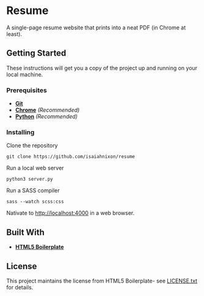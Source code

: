 # Resume

A single-page resume website that prints into a neat PDF (in Chrome at least).

## Getting Started

These instructions will get you a copy of the project up and running on your local machine.

### Prerequisites

* **[Git](https://git-scm.com/)**
* **[Chrome](https://www.google.com/chrome/)** *(Recommended)*
* **[Python](https://www.python.org/)** *(Recommended)*

### Installing

Clone the repository

```
git clone https://github.com/isaiahnixon/resume
```

Run a local web server

```
python3 server.py
```

Run a SASS compiler

```
sass --watch scss:css
```

Nativate to [http://localhost:4000](http://localhost:4000) in a web browser.


## Built With

* **[HTML5 Boilerplate](https://html5boilerplate.com/)**

## License

This project maintains the license from HTML5 Boilerplate- see [LICENSE.txt](LICENSE.txt) for details.
